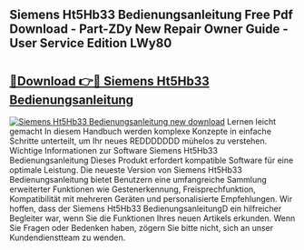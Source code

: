 ## Siemens Ht5Hb33 Bedienungsanleitung Free Pdf Download - Part-ZDy New Repair Owner Guide - User Service Edition LWy80

# <h2><a href="http://df5w817.blite.top/?on=Siemens+Ht5Hb33+Bedienungsanleitung">🔗Download 👉🔴 Siemens Ht5Hb33 Bedienungsanleitung</a></h2>

[![Siemens Ht5Hb33 Bedienungsanleitung new download](https://i.imgur.com/lujVjoI.png)](http://df5w817.blite.top/?on=Siemens+Ht5Hb33+Bedienungsanleitung)
Lernen leicht gemacht In diesem Handbuch werden komplexe Konzepte in einfache Schritte unterteilt, um Ihr neues REDDDDDDD mühelos zu verstehen. Wichtige Informationen zur Software Siemens Ht5Hb33 Bedienungsanleitung Dieses Produkt erfordert kompatible Software für eine optimale Leistung. Die neueste Version von Siemens Ht5Hb33 Bedienungsanleitung bietet Benutzern eine umfangreiche Sammlung erweiterter Funktionen wie Gestenerkennung, Freisprechfunktion, Kompatibilität mit mehreren Geräten und personalisierte Empfehlungen. Wir hoffen, dass der Siemens Ht5Hb33 BedienungsanleitungD ein hilfreicher Begleiter war, wenn Sie die Funktionen Ihres neuen Artikels erkunden. Wenn Sie Fragen oder Bedenken haben, zögern Sie bitte nicht, sich an unser Kundendienstteam zu wenden.
